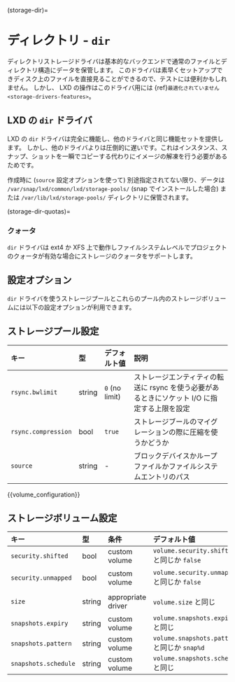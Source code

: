(storage-dir)=
# ディレクトリ - `dir`

ディレクトリストレージドライバは基本的なバックエンドで通常のファイルとディレクトリ構造にデータを保管します。
このドライバは素早くセットアップできディスク上のファイルを直接見ることができるので、テストには便利かもしれません。
しかし、 LXD の操作はこのドライバ用には {ref}`最適化されていません <storage-drivers-features>`。

## LXD の `dir` ドライバ

LXD の `dir` ドライバは完全に機能し、他のドライバと同じ機能セットを提供します。
しかし、他のドライバよりは圧倒的に遅いです。これはインスタンス、スナップ、ショットを一瞬でコピーする代わりにイメージの解凍を行う必要があるためです。

作成時に (`source` 設定オプションを使って) 別途指定されてない限り、データは `/var/snap/lxd/common/lxd/storage-pools/` (snap でインストールした場合) または `/var/lib/lxd/storage-pools/` ディレクトリに保管されます。

(storage-dir-quotas)=
### クォータ

`dir` ドライバは ext4 か XFS 上で動作しファイルシステムレベルでプロジェクトのクォータが有効な場合にストレージのクォータをサポートします。

## 設定オプション

`dir` ドライバを使うストレージプールとこれらのプール内のストレージボリュームには以下の設定オプションが利用できます。

## ストレージプール設定
キー                | 型     | デフォルト値 | 説明
:--                 | :---   | :------      | :----------
`rsync.bwlimit`     | string | `0` (no limit) | ストレージエンティティの転送に rsync を使う必要があるときにソケット I/O に指定する上限を設定
`rsync.compression` | bool   | `true`         | ストレージブールのマイグレーションの際に圧縮を使うかどうか
`source`            | string | -            | ブロックデバイスかループファイルかファイルシステムエントリのパス

{{volume_configuration}}

## ストレージボリューム設定
キー                 | 型     | 条件               | デフォルト値                                 | 説明
:--                  | :---   | :--------          | :------                                      | :----------
`security.shifted`   | bool   | custom volume      | `volume.security.shifted` と同じか `false`   | {{enable_ID_shifting}}
`security.unmapped`  | bool   | custom volume      | `volume.security.unmapped` と同じか `false`  | ボリュームの ID マッピングを無効にする
`size`               | string | appropriate driver | `volume.size` と同じ                         | ストレージボリュームのサイズ/クォータ
`snapshots.expiry`   | string | custom volume      | `volume.snapshots.expiry` と同じ             | {{snapshot_expiry_format}}
`snapshots.pattern`  | string | custom volume      | `volume.snapshots.pattern` と同じか `snap%d` | {{snapshot_pattern_format}}
`snapshots.schedule` | string | custom volume      | `volume.snapshots.schedule` と同じ           | {{snapshot_schedule_format}}
